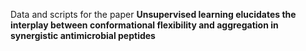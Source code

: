 Data and scripts for the paper **Unsupervised learning elucidates the interplay between conformational flexibility and aggregation in synergistic antimicrobial peptides**